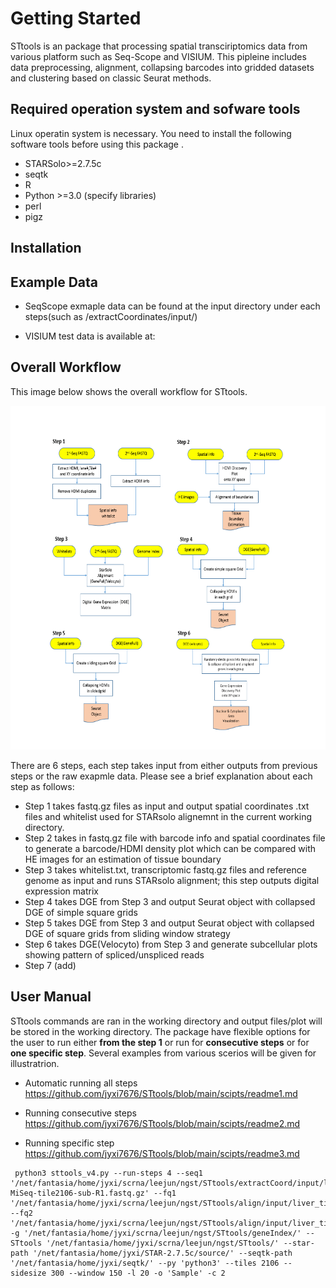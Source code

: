 
# Getting Started
STtools is an package that processing spatial transciriptomics data from various platform such as Seq-Scope and VISIUM. This pipleine includes data preprocessing, alignment, collapsing barcodes into 
gridded datasets and clustering based on classic Seurat methods. 

## Required operation system and sofware tools
Linux operatin system is necessary.
You need to install the following software tools before using this package .
* STARSolo>=2.7.5c
* seqtk
* R 
* Python >=3.0 (specify libraries)
* perl
* pigz
## Installation


## Example Data

* SeqScope exmaple data can be found at the input directory under each steps(such as /extractCoordinates/input/)

* VISIUM test data is available at:

## Overall Workflow

This image below shows the overall workflow for STtools. 

<p align="center">
    <img src="Workflow.png" width="700" height="550" />
</p>

There are 6 steps, each step takes input from either outputs from previous steps or the raw exapmle data. Please see a brief explanation about each step as follows:

* Step 1 takes fastq.gz files as input and output spatial coordinates .txt files and whitelist used for STARsolo alignemnt in the current working directory.
* Step 2 takes in fastq.gz file with barcode info and spatial coordinates file to generate a barcode/HDMI density plot which can be compared with HE images for an estimation of tissue boundary
* Step 3 takes whitelist.txt, transcriptomic fastq.gz files and reference genome as input and runs STARsolo alignment; this step outputs digital expression matrix
* Step 4 takes DGE from Step 3 and output Seurat object with collapsed DGE of simple square grids
* Step 5 takes DGE from Step 3 and output Seurat object with collapsed DGE of square grids from sliding window strategy
* Step 6 takes DGE(Velocyto) from Step 3 and generate subcellular plots showing pattern of spliced/unspliced reads
* Step 7 (add)



## User Manual 
STtools commands are ran in the working directory and output files/plot will be stored in the working directory. The package have flexible options for the user to run either **from the step 1** or run for **consecutive steps** or for **one specific step**. Several examples from various scerios will be given for illustratrion. 
* Automatic running all steps
https://github.com/jyxi7676/STtools/blob/main/scipts/readme1.md
 
* Running consecutive steps
https://github.com/jyxi7676/STtools/blob/main/scipts/readme2.md
* Running specific step
https://github.com/jyxi7676/STtools/blob/main/scipts/readme3.md
```
 python3 sttools_v4.py --run-steps 4 --seq1 '/net/fantasia/home/jyxi/scrna/leejun/ngst/STtools/extractCoord/input/liver-MiSeq-tile2106-sub-R1.fastq.gz' --fq1 '/net/fantasia/home/jyxi/scrna/leejun/ngst/STtools/align/input/liver_tile2106_sub_R1.fastq.gz' --fq2 '/net/fantasia/home/jyxi/scrna/leejun/ngst/STtools/align/input/liver_tile2106_sub_R2.fastq.gz' -g '/net/fantasia/home/jyxi/scrna/leejun/ngst/STtools/geneIndex/' --STtools '/net/fantasia/home/jyxi/scrna/leejun/ngst/STtools/' --star-path '/net/fantasia/home/jyxi/STAR-2.7.5c/source/' --seqtk-path '/net/fantasia/home/jyxi/seqtk/' --py 'python3' --tiles 2106 --sidesize 300 --window 150 -l 20 -o 'Sample' -c 2
```
